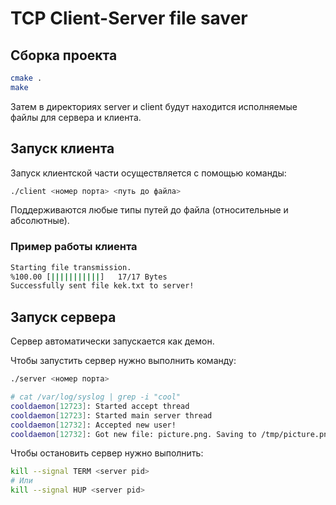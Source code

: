 # TCP Client-Server file saver

## Сборка проекта

```bash
cmake .
make
```
Затем в директориях server и client будут находится исполняемые файлы для сервера
и клиента.
## Запуск клиента
Запуск клиентской части осуществляется с помощью команды:

```bash
./client <номер порта> <путь до файла>
```
Поддерживаются любые типы путей до файла (относительные и абсолютные).

### Пример работы клиента
```bash
Starting file transmission.
%100.00	[|||||||||||]	17/17 Bytes
Successfully sent file kek.txt to server!
```

## Запуск сервера
Сервер автоматически запускается как демон. 

Чтобы запустить сервер нужно выполнить команду:

```bash
./server <номер порта>
```

```bash
# cat /var/log/syslog | grep -i "cool"
cooldaemon[12723]: Started accept thread
cooldaemon[12723]: Started main server thread
cooldaemon[12732]: Accepted new user!
cooldaemon[12732]: Got new file: picture.png. Saving to /tmp/picture.png
```

Чтобы остановить сервер нужно выполнить:

```bash
kill --signal TERM <server pid>
# Или
kill --signal HUP <server pid>
```